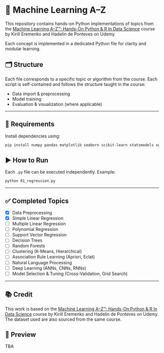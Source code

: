# 🤖 Machine Learning A–Z

This repository contains hands-on Python implementations of topics from the [Machine Learning A–Z™: Hands-On Python & R In Data Science](https://www.udemy.com/course/machinelearning/) course by Kirill Eremenko and Hadelin de Ponteves on Udemy.

Each concept is implemented in a dedicated Python file for clarity and modular learning.

## 🗂 Structure

Each file corresponds to a specific topic or algorithm from the course.
Each script is self-contained and follows the structure taught in the course:

- Data import & preprocessing
- Model training
- Evaluation & visualization (where applicable)

---

## 🧰 Requirements

Install dependencies using:

```bash
pip install numpy pandas matplotlib seaborn scikit-learn statsmodels xgboost
```

## ▶️ How to Run

Each `.py` file can be executed independently. Example:

```bash
python 01_regression.py
```

---

## ✅ Completed Topics

- [x] Data Preprocessing
- [x] Simple Linear Regression
- [ ] Multiple Linear Regression
- [ ] Polynomial Regression
- [ ] Support Vector Regression
- [ ] Decision Trees
- [ ] Random Forests
- [ ] Clustering (K-Means, Hierarchical)
- [ ] Association Rule Learning (Apriori, Eclat)
- [ ] Natural Language Processing
- [ ] Deep Learning (ANNs, CNNs, RNNs)
- [ ] Model Selection & Tuning (Cross-Validation, Grid Search)

---

## 📚 Credit

This work is based on the [Machine Learning A–Z™: Hands-On Python & R In Data Science](https://www.udemy.com/course/machinelearning/) course by Kirill Eremenko and Hadelin de Ponteves on Udemy. The dataset used are also sourced from the same course.

## 📸 Preview

TBA
